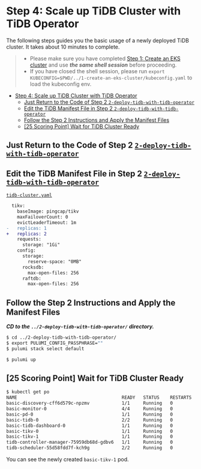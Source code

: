 # Step 4: Scale up TiDB Cluster with TiDB Operator

The following steps guides you the basic usage of a newly deployed TiDB cluster. It takes about 10 minutes to complete.

> - Please make sure you have completed [Step 1: Create an EKS cluster](../1-create-an-eks-cluster/README.md) and use
    **_the same shell session_** before proceeding.
> - If you have closed the shell session, please run `export KUBECONFIG=$PWD/../1-create-an-eks-cluster/kubeconfig.yaml`
    to load the kubeconfig env.

<!-- TOC -->
* [Step 4: Scale up TiDB Cluster with TiDB Operator](#step-4-scale-up-tidb-cluster-with-tidb-operator)
  * [Just Return to the Code of Step 2 `2-deploy-tidb-with-tidb-operator`](#just-return-to-the-code-of-step-2-2-deploy-tidb-with-tidb-operator)
  * [Edit the TiDB Manifest File in Step 2 `2-deploy-tidb-with-tidb-operator`](#edit-the-tidb-manifest-file-in-step-2-2-deploy-tidb-with-tidb-operator)
  * [Follow the Step 2 Instructions and Apply the Manifest Files](#follow-the-step-2-instructions-and-apply-the-manifest-files)
  * [[25 Scoring Point] Wait for TiDB Cluster Ready](#25-scoring-point-wait-for-tidb-cluster-ready)
<!-- TOC -->

## Just Return to the Code of Step 2 [`2-deploy-tidb-with-tidb-operator`](../2-deploy-tidb-with-tidb-operator/README.md)

## Edit the TiDB Manifest File in Step 2 [`2-deploy-tidb-with-tidb-operator`](../2-deploy-tidb-with-tidb-operator/README.md)

[`tidb-cluster.yaml`](../2-deploy-tidb-with-tidb-operator/tidb-cluster-manifests/tidb-cluster.yaml)

```diff
  tikv:
    baseImage: pingcap/tikv
    maxFailoverCount: 0
    evictLeaderTimeout: 1m
-   replicas: 1
+   replicas: 2
    requests:
      storage: "1Gi"
    config:
      storage:
        reserve-space: "0MB"
      rocksdb:
        max-open-files: 256
      raftdb:
        max-open-files: 256
```

## Follow the Step 2 Instructions and Apply the Manifest Files

**_CD to the `../2-deploy-tidb-with-tidb-operator/` directory._**

```bash
$ cd ../2-deploy-tidb-with-tidb-operator/
$ export PULUMI_CONFIG_PASSPHRASE=""
$ pulumi stack select default

$ pulumi up
```

## [25 Scoring Point] Wait for TiDB Cluster Ready

```bash
$ kubectl get po
NAME                                       READY   STATUS    RESTARTS   AGE
basic-discovery-cff6d579c-npzmv            1/1     Running   0          141m
basic-monitor-0                            4/4     Running   0          141m
basic-pd-0                                 1/1     Running   0          110m
basic-tidb-0                               2/2     Running   0          108m
basic-tidb-dashboard-0                     1/1     Running   0          110m
basic-tikv-0                               1/1     Running   0          109m
basic-tikv-1                               1/1     Running   0          105s
tidb-controller-manager-75959db68d-gdbv6   1/1     Running   0          141m
tidb-scheduler-55d58fdd7f-kch9g            2/2     Running   0          141m
```

You can see the newly created `basic-tikv-1` pod.
